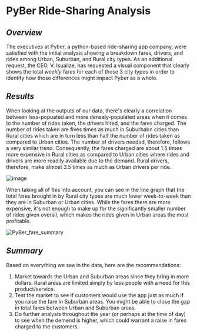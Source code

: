 # PyBer Ride-Sharing Analysis
## *Overview*
The executives at Pyber, a python-based ride-sharing app company, were satisfied with the initial analysis showing a breakdown fares, drivers, and rides among Urban, Suburban, and Rural city types. As an additional request, the CEO, V. Isualize, has requested a visual component that clearly shows the total *weekly* fares for each of those 3 city types in order to identify how those differences might impact Pyber as a whole.
## *Results*
When looking at the outputs of our data, there's clearly a correlation between less-popuated and more densely-populated areas when it comes to the number of rides taken, the drivers hired, and the fares charged. The number of rides taken are fives times as much in Suburbabn cities than Rural cities which are in turn less than half the number of rides taken as compared to Urban cities. The number of drivers needed, therefore, follows a very similar trend. Consequently, the fares charged are about 1.5 times more expensive in Rural cities as compared to Urban cities where rides and drivers are more readily available due to the demand. Rural drivers, therefore, make almost 3.5 times as much as Urban drivers per ride. <br /> 

![image](https://user-images.githubusercontent.com/87578449/133908845-8233d48c-d9f2-41e5-8667-69263deda275.png) <br /> 

When taking all of this into account, you can see in the line graph that the total fares brought in by Rural city types are much lower week-to-week than they are in Suburban or Urban cities. While the fares there are more expensive, it's not enough to make up for the significantly smaller number of rides given overall, which makes the rides given in Urban areas the most profitable. <br /> 

![PyBer_fare_summary](https://user-images.githubusercontent.com/87578449/133908911-e5070650-5cbc-4caa-9abc-dad682871a0d.png) <br /> 

## *Summary*
Based on everything we see in the data, here are the recommendations:
1. Market towards the Urban and Suburban areas since they bring in more dollars. Rural areas are limited simply by less people with a need for this product/service.
2. Test the market to see if customers would use the app just as much if you raise the fare in Suburban areas. You might be able to close the gap in total fares between Urban and Suburban areas.
3. Do further analysis throughout the year (or perhaps at the time of day) to see when the demend is higher, which could warrant a raise in fares charged to the customers. 

